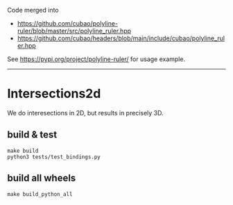 Code merged into

-   https://github.com/cubao/polyline-ruler/blob/master/src/polyline_ruler.hpp
-   https://github.com/cubao/headers/blob/main/include/cubao/polyline_ruler.hpp

See <https://pypi.org/project/polyline-ruler/> for usage example.

---

# Intersections2d

We do interesections in 2D, but results in precisely 3D.

## build & test

```
make build
python3 tests/test_bindings.py
```

## build all wheels

```
make build_python_all
```
